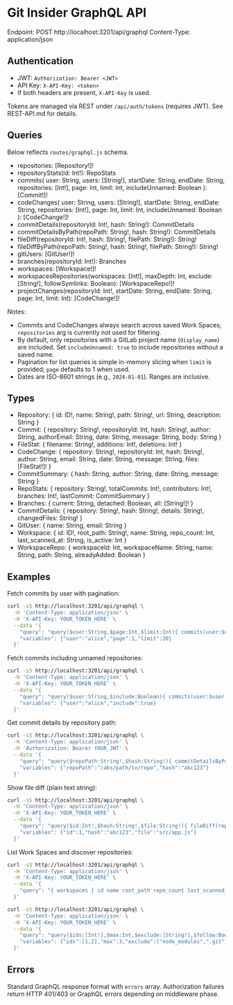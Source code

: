 # Git Insider GraphQL API

Endpoint: POST http://localhost:3201/api/graphql
Content-Type: application/json

## Authentication
- JWT: `Authorization: Bearer <JWT>`
- API Key: `X-API-Key: <token>`
- If both headers are present, `X-API-Key` is used.

Tokens are managed via REST under `/api/auth/tokens` (requires JWT). See REST-API.md for details.

## Queries
Below reflects `routes/graphql.js` schema.

- repositories: [Repository!]!
- repositoryStats(id: Int!): RepoStats
- commits(
  user: String,
  users: [String!],
  startDate: String,
  endDate: String,
  repositories: [Int!],
  page: Int,
  limit: Int,
  includeUnnamed: Boolean
): [Commit!]!
- codeChanges(
  user: String,
  users: [String!],
  startDate: String,
  endDate: String,
  repositories: [Int!],
  page: Int,
  limit: Int,
  includeUnnamed: Boolean
): [CodeChange!]!
- commitDetails(repositoryId: Int!, hash: String!): CommitDetails
- commitDetailsByPath(repoPath: String!, hash: String!): CommitDetails
- fileDiff(repositoryId: Int!, hash: String!, filePath: String!): String!
- fileDiffByPath(repoPath: String!, hash: String!, filePath: String!): String!
- gitUsers: [GitUser!]!
- branches(repositoryId: Int!): Branches
- workspaces: [Workspace!]!
- workspacesRepositories(workspaces: [Int!], maxDepth: Int, exclude: [String!], followSymlinks: Boolean): [WorkspaceRepo!]!
- projectChanges(repositoryId: Int!, startDate: String, endDate: String, page: Int, limit: Int): [CodeChange!]!

Notes:
- Commits and CodeChanges always search across saved Work Spaces; `repositories` arg is currently not used for filtering.
- By default, only repositories with a GitLab project name (`display_name`) are included. Set `includeUnnamed: true` to include repositories without a saved name.
- Pagination for list queries is simple in-memory slicing when `limit` is provided; `page` defaults to 1 when used.
- Dates are ISO-8601 strings (e.g., `2024-01-01`). Ranges are inclusive.

## Types
- Repository: { id: ID!, name: String!, path: String!, url: String, description: String }
- Commit: { repository: String!, repositoryId: Int, hash: String!, author: String, authorEmail: String, date: String, message: String, body: String }
- FileStat: { filename: String!, additions: Int!, deletions: Int! }
- CodeChange: { repository: String!, repositoryId: Int, hash: String!, author: String, email: String, date: String, message: String, files: [FileStat!]! }
- CommitSummary: { hash: String, author: String, date: String, message: String }
- RepoStats: { repository: String!, totalCommits: Int!, contributors: Int!, branches: Int!, lastCommit: CommitSummary }
- Branches: { current: String, detached: Boolean, all: [String!]! }
- CommitDetails: { repository: String!, hash: String!, details: String!, changedFiles: String! }
- GitUser: { name: String, email: String }
- Workspace: { id: ID!, root_path: String!, name: String, repo_count: Int, last_scanned_at: String, is_active: Int }
- WorkspaceRepo: { workspaceId: Int, workspaceName: String, name: String, path: String, alreadyAdded: Boolean }

## Examples

Fetch commits by user with pagination:
```bash
curl -sS http://localhost:3201/api/graphql \
  -H 'Content-Type: application/json' \
  -H 'X-API-Key: YOUR_TOKEN_HERE' \
  --data '{
    "query": "query($user:String,$page:Int,$limit:Int){ commits(user:$user,page:$page,limit:$limit){ repository hash author date message } }",
    "variables": {"user":"alice","page":1,"limit":20}
  }'
```

Fetch commits including unnamed repositories:
```bash
curl -sS http://localhost:3201/api/graphql \
  -H 'Content-Type: application/json' \
  -H 'X-API-Key: YOUR_TOKEN_HERE' \
  --data '{
    "query": "query($user:String,$include:Boolean){ commits(user:$user, includeUnnamed:$include){ repository hash author date message } }",
    "variables": {"user":"alice","include":true}
  }'
```

Get commit details by repository path:
```bash
curl -sS http://localhost:3201/api/graphql \
  -H 'Content-Type: application/json' \
  -H 'Authorization: Bearer YOUR_JWT' \
  --data '{
    "query": "query($repoPath:String!,$hash:String!){ commitDetailsByPath(repoPath:$repoPath, hash:$hash){ repository hash details changedFiles } }",
    "variables": {"repoPath":"/abs/path/to/repo","hash":"abc123"}
  }'
```

Show file diff (plain text string):
```bash
curl -sS http://localhost:3201/api/graphql \
  -H 'Content-Type: application/json' \
  -H 'X-API-Key: YOUR_TOKEN_HERE' \
  --data '{
    "query": "query($id:Int!,$hash:String!,$file:String!){ fileDiff(repositoryId:$id, hash:$hash, filePath:$file) }",
    "variables": {"id":1,"hash":"abc123","file":"src/app.js"}
  }'
```

List Work Spaces and discover repositories:
```bash
curl -sS http://localhost:3201/api/graphql \
  -H 'Content-Type: application/json' \
  -H 'X-API-Key: YOUR_TOKEN_HERE' \
  --data '{
    "query": "{ workspaces { id name root_path repo_count last_scanned_at } }"
  }'

curl -sS http://localhost:3201/api/graphql \
  -H 'Content-Type: application/json' \
  -H 'X-API-Key: YOUR_TOKEN_HERE' \
  --data '{
    "query": "query($ids:[Int!],$max:Int,$exclude:[String!],$follow:Boolean){ workspacesRepositories(workspaces:$ids,maxDepth:$max,exclude:$exclude,followSymlinks:$follow){ workspaceId workspaceName name path alreadyAdded } }",
    "variables": {"ids":[1,2],"max":3,"exclude":["node_modules",".git"],"follow":false}
  }'
```

## Errors
Standard GraphQL response format with `errors` array. Authorization failures return HTTP 401/403 or GraphQL errors depending on middleware phase.
